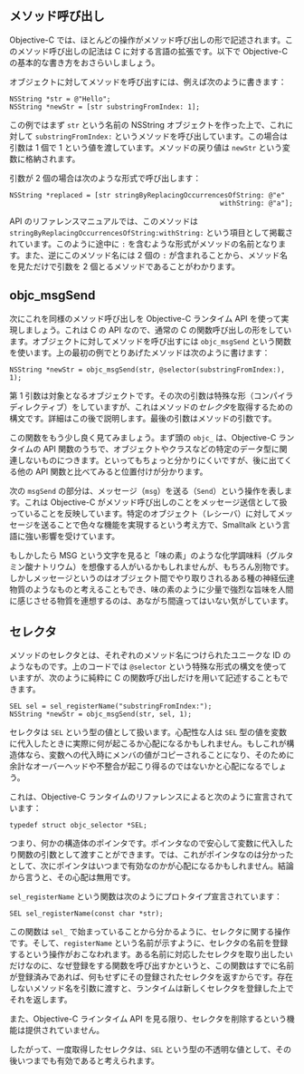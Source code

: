 ## メソッド呼び出し

Objective-C では、ほとんどの操作がメソッド呼び出しの形で記述されます。このメソッド呼び出しの記法は C に対する言語の拡張です。以下で Objective-C の基本的な書き方をおさらいしましょう。

オブジェクトに対してメソッドを呼び出すには、例えば次のように書きます：

```objc
NSString *str = @"Hello";
NSString *newStr = [str substringFromIndex: 1];
```

この例ではまず `str` という名前の NSString オブジェクトを作った上で、これに対して `substringFromIndex:` というメソッドを呼び出しています。この場合は引数は 1 個で 1 という値を渡しています。メソッドの戻り値は `newStr` という変数に格納されます。

引数が 2 個の場合は次のような形式で呼び出します：

```objc
NSString *replaced = [str stringByReplacingOccurrencesOfString: @"e"
                                                    withString: @"a"];
```

API のリファレンスマニュアルでは、このメソッドは `stringByReplacingOccurrencesOfString:withString:` という項目として掲載されています。このように途中に `:` を含むような形式がメソッドの名前となります。また、逆にこのメソッド名には 2 個の `:` が含まれることから、メソッド名を見ただけで引数を 2 個とるメソッドであることがわかります。


## objc_msgSend

次にこれを同様のメソッド呼び出しを Objective-C ランタイム API を使って実現しましょう。これは C の API なので、通常の C の関数呼び出しの形をしています。オブジェクトに対してメソッドを呼び出すには `objc_msgSend` という関数を使います。上の最初の例でとりあげたメソッドは次のように書けます：

```objc
NSString *newStr = objc_msgSend(str, @selector(substringFromIndex:), 1);
```

第 1 引数は対象となるオブジェクトです。その次の引数は特殊な形（コンパイラディレクティブ）をしていますが、これはメソッドの*セレクタ*を取得するための構文です。詳細はこの後で説明します。最後の引数はメソッドの引数です。

この関数をもう少し良く見てみましょう。まず頭の `objc_` は、Objective-C ランタイムの API 関数のうちで、オブジェクトやクラスなどの特定のデータ型に関連しないものにつきます。といってもちょっと分かりにくいですが、後に出てくる他の API 関数と比べてみると位置付けが分かります。

次の `msgSend` の部分は、メッセージ（`msg`）を送る（`Send`）という操作を表します。これは Objective-C がメソッド呼び出しのことをメッセージ送信として扱っていることを反映しています。特定のオブジェクト（レシーバ）に対してメッセージを送ることで色々な機能を実現するという考え方で、Smalltalk という言語に強い影響を受けています。

もしかしたら MSG という文字を見ると「味の素」のような化学調味料（グルタミン酸ナトリウム）を想像する人がいるかもしれませんが、もちろん別物です。しかしメッセージというのはオブジェクト間でやり取りされるある種の神経伝達物質のようなものと考えることもでき、味の素のように少量で強烈な旨味を人間に感じさせる物質を連想するのは、あながち間違ってはいない気がしています。

## セレクタ

メソッドのセレクタとは、それぞれのメソッド名につけられたユニークな ID のようなものです。上のコードでは `@selector` という特殊な形式の構文を使っていますが、次のように純粋に C の関数呼び出しだけを用いて記述することもできます。

```objc
SEL sel = sel_registerName("substringFromIndex:");
NSString *newStr = objc_msgSend(str, sel, 1);
```

セレクタは `SEL` という型の値として扱います。心配性な人は `SEL` 型の値を変数に代入したときに実際に何が起こるか心配になるかもしれません。もしこれが構造体なら、変数への代入時にメンバの値がコピーされることになり、そのために余計なオーバーヘッドや不整合が起こり得るのではないかと心配になるでしょう。

これは、Objective-C ランタイムのリファレンスによると次のように宣言されています：

```objc
typedef struct objc_selector *SEL;
```

つまり、何かの構造体のポインタです。ポインタなので安心して変数に代入したり関数の引数として渡すことができます。では、これがポインタなのは分かったとして、次にポインタはいつまで有効なのかが心配になるかもしれません。結論から言うと、その心配は無用です。

`sel_registerName` という関数は次のようにプロトタイプ宣言されています：

```objc
SEL sel_registerName(const char *str);
```

この関数は `sel_` で始まっていることから分かるように、セレクタに関する操作です。そして、`registerName` という名前が示すように、セレクタの名前を登録するという操作がおこなわれます。ある名前に対応したセレクタを取り出したいだけなのに、なぜ登録をする関数を呼び出すかというと、この関数はすでに名前が登録済みであれば、何もせずにその登録されたセレクタを返すからです。存在しないメソッド名を引数に渡すと、ランタイムは新しくセレクタを登録した上でそれを返します。

また、Objective-C ラインタイム API を見る限り、セレクタを削除するという機能は提供されていません。

したがって、一度取得したセレクタは、`SEL` という型の不透明な値として、その後いつまでも有効であると考えられます。
